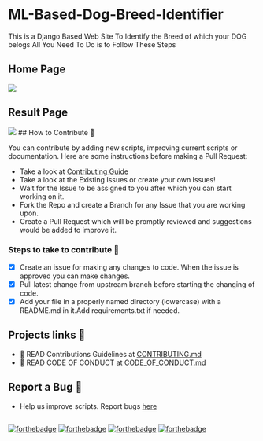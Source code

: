 # ML-Based-Dog-Breed-Identifier
This is a Django Based Web Site To Identify the Breed of which your DOG belogs All You Need To Do is to Follow These Steps 
## Home Page 
<img src="https://github.com/Knighthawk-Leo/ML-Based-Dog-Breed-Identifier/blob/main/Images/home.png">

## Result Page 
<img src="https://github.com/Knighthawk-Leo/ML-Based-Dog-Breed-Identifier/blob/main/Images/Result.png">
## How to Contribute 🤔

You can contribute by adding new scripts, improving current scripts or documentation. Here are some instructions
before making a Pull Request:
- Take a look at [Contributing Guide](https://github.com/GroupOfCode/Python-Scripts/blob/main/CONTRIBUTING.md)
- Take a look at the Existing Issues or create your own Issues!
- Wait for the Issue to be assigned to you after which you can start working on it.
- Fork the Repo and create a Branch for any Issue that you are working upon.
- Create a Pull Request which will be promptly reviewed and suggestions would be added to improve it.

### Steps to take to contribute 👣

- [x] Create an issue for making any changes to code. When the issue is approved you can make changes.
- [x] Pull latest change from upstream branch before starting the changing of code.
- [x] Add your file in a properly named directory (lowercase) with a README.md in  it.Add requirements.txt if needed.

## Projects links 🔗

-  📖 READ Contributions Guidelines at [CONTRIBUTING.md](https://github.com/GroupOfCode/Python-Scripts/blob/main/CONTRIBUTING.md)
-  📖 READ CODE OF CONDUCT at [CODE_OF_CONDUCT.md](https://github.com/GroupOfCode/Python-Scripts/blob/main/CODE_OF_CONDUCT.md)


## Report a Bug 🐛

- Help us improve scripts. Report bugs [here](https://github.com/GroupOfCode/Python-Scripts/issues) <br/>


##
[![forthebadge](https://forthebadge.com/images/badges/built-with-love.svg)](https://forthebadge.com) [![forthebadge](https://forthebadge.com/images/badges/built-by-developers.svg)](https://forthebadge.com) [![forthebadge](https://forthebadge.com/images/badges/built-with-swag.svg)](https://forthebadge.com) [![forthebadge](https://forthebadge.com/images/badges/made-with-python.svg)](https://forthebadge.com)
